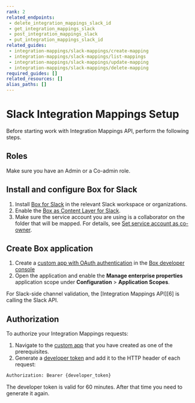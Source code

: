 ```yaml
---
rank: 2
related_endpoints:
 - delete_integration_mappings_slack_id
 - get_integration_mappings_slack
 - post_integration_mappings_slack
 - put_integration_mappings_slack_id
related_guides:
 - integration-mappings/slack-mappings/create-mapping
 - integration-mappings/slack-mappings/list-mappings
 - integration-mappings/slack-mappings/update-mapping
 - integration-mappings/slack-mappings/delete-mapping
required_guides: []
related_resources: []
alias_paths: []
---
```

# Slack Integration Mappings Setup

Before starting work with Integration Mappings API, perform
the following steps.

## Roles

Make sure you have an Admin or a Co-admin role.

## Install and configure Box for Slack

1. Install [Box for Slack][1] in the relevant Slack workspace or
organizations.
2. Enable the [Box as Content Layer for Slack][2].
3. Make sure the service account you are using is
a collaborator on the folder that will be mapped.
For details, see [Set service account as co-owner][3].

## Create Box application

1. Create a [custom app with OAuth authentication][4]
in the [Box developer console][5]
2. Open the application and
enable the **Manage enterprise properties** application
scope under **Configuration** > **Application Scopes**. 

<Message info>
 For Slack-side channel validation, the [Integration Mappings API][6]
 is calling the Slack API.
</Message>

## Authorization

To authorize your Integration Mappings requests:

1. Navigate to the [custom app][7] that you
have created as one of the prerequisites.
2. Generate a [developer token][8] and add it to
the HTTP header of each request: 

```bash
Authorization: Bearer {developer_token}
```

<Message info>
 The developer token is valid for 60 minutes. After that time you need
 to generate it again.
</Message>

[1]: https://support.box.com/hc/en-us/articles/360044195313-Installing-and-Using-the-Box-for-Slack-Integration
[2]: https://support.box.com/hc/en-us/articles/4415585987859-Box-as-the-Content-Layer-for-Slack
[3]: g://integration-mappings/slack-mappings/create-mapping#set-service-account-as-co-owner
[4]: g://authentication/oauth2/oauth2-setup
[5]: https://app.box.com/developers/console
[6]: e://get-integration-mappings-slack
[7]: g://applications/custom-apps
[8]: g://authentication/tokens/developer-tokens